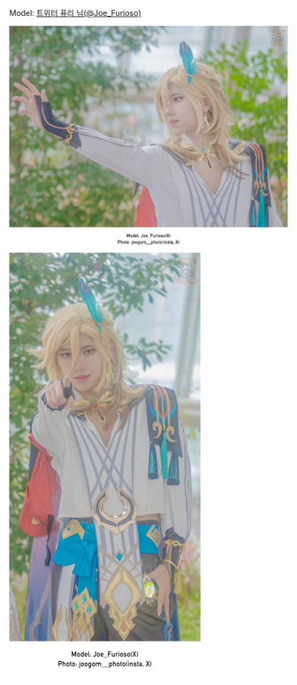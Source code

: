 ﻿---
dddd: 2024.02.18 일페
nickname: 퓨리
sns_type: x
sns_id: Joe_Furioso
---

Model: <a href="https://x.com/Joe_Furioso" target="_blank">트위터 퓨리 님(@Joe_Furioso)</a>

![주고님카베개인샷1.jpg](/assets/img/2024/02-18/주고님카베개인샷1.jpg)
![주곰님카베개인샷2.jpg](/assets/img/2024/02-18/주곰님카베개인샷2.jpg)
